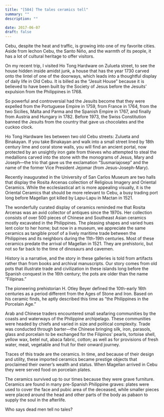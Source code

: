 ```yaml
---
title: "[584] The tales ceramics tell"
summary: ""
description: ""

date: 2017-06-07
draft: false
---
```


Cebu, despite the heat and traffic, is growing into one of my favorite cities. Aside from lechon Cebu, the Santo Niño, and the warmth of its people, it has a lot of cultural heritage to offer visitors.

On my recent trip, I visited Ho Tong Hardware on Zulueta street, to see the house hidden inside amidst junk, a house that has the year 1730 carved onto the lintel of one of the doorways, which leads into a thoughtful display of daily life in Old Cebu. It is billed as the “Jesuit House” because it is believed to have been built by the Society of Jesus before the Jesuits’ expulsion from the Philippines in 1768.

So powerful and controversial had the Jesuits become that they were expelled from the Portuguese Empire in 1759, from France in 1764, from the two Sicilies, Malta and Parma and the Spanish Empire in 1767, and finally from Austria and Hungary in 1782. Before 1973, the Swiss Constitution banned the Jesuits from the country that gave us chocolates and the cuckoo clock.

Ho Tong Hardware lies between two old Cebu streets: Zulueta and Binakayan. If you take Binakayan and walk into a small street lined by 18th century lime and coral stone walls, you will find an ancient portal, now protected by an unsightly iron gate from thieves who attempted to steal the medallions carved into the stone with the monograms of Jesus, Mary and Joseph—the trio that gave us the exclamation “Susmariajosep” and the name of the former Vice President Jejomar (from Jesus-Joseph-Mary).

Recently inaugurated in the University of San Carlos Museum are two halls that display the Rosita Arcenas collection of Religious Imagery and Oriental Ceramics. While the ecclesiastical art is more appealing visually, it is the Oriental Ceramics that should be more relevant to Cebu, a busy trading port long before Magellan got killed by Lapu-Lapu in Mactan in 1521.

The wonderfully curated display of ceramics reminded me that Rosita Arcenas was an avid collector of antiques since the 1970s. Her collection consists of over 500 pieces of Chinese and Southeast Asian ceramics mostly excavated in the Philippines. The pleasing shapes and varied hues lent color to her home; but now in a museum, we appreciate the same ceramics as tangible proof of a lively maritime trade between the Philippines and its neighbors during the 11th-19th centuries. Most of these ceramics predate the arrival of Magellan in 1521. They are prehistoric, but not so far back to the time of dinosaurs and cavemen.

History is a narrative, and the story in these galleries is told from artifacts rather than from books and archival manuscripts. Our story comes from old pots that illustrate trade and civilization in these islands long before the Spanish conquest in the 16th century; the pots are older than the name “Filipinas.”

The pioneering prehistorian H. Otley Beyer defined the 10th-early 16th centuries as a period different from the Ages of Stone and Iron. Based on his ceramic finds, he aptly described this time as “the Philippines in the Porcelain Age.”

Arab and Chinese traders encountered small seafaring communities by the coasts and waterways of the Philippine archipelago. These communities were headed by chiefs and varied in size and political complexity. Trade was conducted through barter—the Chinese bringing silk, iron, parasols, glass and porcelain to be exchanged for the Filipinos’ pearls, tortoise shell, yellow wax, betel nut, abaca fabric, cotton; as well as for provisions of fresh water, meat, vegetable and fruit for their onward journey.

Traces of this trade are the ceramics. In time, and because of their design and utility, these imported ceramics became prestige objects that proclaimed their owner’s wealth and status. When Magellan arrived in Cebu they were served food on porcelain plates.

The ceramics survived up to our times because they were grave furniture. Ceramics are found in many pre-Spanish Philippine graves: plates were used to cover the face and pubic area of the deceased, while smaller pieces were placed around the head and other parts of the body as pabaon to supply the soul in the afterlife.

Who says dead men tell no tales?

